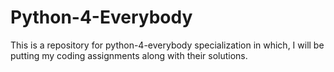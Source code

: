 # Python-4-Everybody
This is a repository for python-4-everybody specialization in which, I will be putting my coding assignments along with their solutions.
